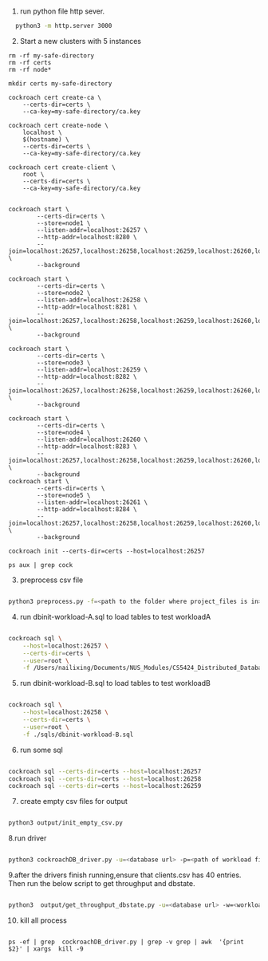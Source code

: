 # 
1. run python file http sever.

```bash
  python3 -m http.server 3000

```

2. Start a new clusters with 5 instances

```
rm -rf my-safe-directory
rm -rf certs
rm -rf node*

mkdir certs my-safe-directory

cockroach cert create-ca \
    --certs-dir=certs \
    --ca-key=my-safe-directory/ca.key

cockroach cert create-node \
    localhost \
    $(hostname) \
    --certs-dir=certs \
    --ca-key=my-safe-directory/ca.key

cockroach cert create-client \
    root \
    --certs-dir=certs \
    --ca-key=my-safe-directory/ca.key


cockroach start \
        --certs-dir=certs \
        --store=node1 \
        --listen-addr=localhost:26257 \
        --http-addr=localhost:8280 \
        --join=localhost:26257,localhost:26258,localhost:26259,localhost:26260,localhost:26261 \
        --background

cockroach start \
        --certs-dir=certs \
        --store=node2 \
        --listen-addr=localhost:26258 \
        --http-addr=localhost:8281 \
        --join=localhost:26257,localhost:26258,localhost:26259,localhost:26260,localhost:26261 \
        --background

cockroach start \
        --certs-dir=certs \
        --store=node3 \
        --listen-addr=localhost:26259 \
        --http-addr=localhost:8282 \
        --join=localhost:26257,localhost:26258,localhost:26259,localhost:26260,localhost:26261 \
        --background

cockroach start \
        --certs-dir=certs \
        --store=node4 \
        --listen-addr=localhost:26260 \
        --http-addr=localhost:8283 \
        --join=localhost:26257,localhost:26258,localhost:26259,localhost:26260,localhost:26261 \
        --background
cockroach start \
        --certs-dir=certs \
        --store=node5 \
        --listen-addr=localhost:26261 \
        --http-addr=localhost:8284 \
        --join=localhost:26257,localhost:26258,localhost:26259,localhost:26260,localhost:26261 \
        --background

cockroach init --certs-dir=certs --host=localhost:26257

ps aux | grep cock

```

3. preprocess csv file


```bash

python3 preprocess.py -f=<path to the folder where project_files is in>

```


4. run dbinit-workload-A.sql to load tables to test workloadA


```bash

cockroach sql \
    --host=localhost:26257 \
    --certs-dir=certs \
    --user=root \
    -f /Users/nailixing/Documents/NUS_Modules/CS5424_Distributed_Database/projects/CS5424/sqls/dbinit-workload-A.sql

```


5. run dbinit-workload-B.sql to load tables to test workloadB


```bash

cockroach sql \
    --host=localhost:26258 \
    --certs-dir=certs \
    --user=root \
    -f ./sqls/dbinit-workload-B.sql

```


6. run some sql

```bash

cockroach sql --certs-dir=certs --host=localhost:26257
cockroach sql --certs-dir=certs --host=localhost:26258
cockroach sql --certs-dir=certs --host=localhost:26259

```

7. create empty csv files for output


```bash

python3 output/init_empty_csv.py

```

8.run driver


```bash

python3 cockroachDB_driver.py -u=<database url> -p=<path of workload files> -w=<workload_type>

```

9.after the drivers finish running,ensure that clients.csv has 40 entries. Then run the below script to get throughput and dbstate.


```bash

python3  output/get_throughput_dbstate.py -u=<database url> -w=<workload_type>

```


10. kill all process
```shell script

ps -ef | grep  cockroachDB_driver.py | grep -v grep | awk  '{print $2}' | xargs  kill -9

```


